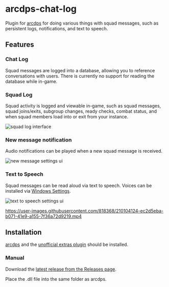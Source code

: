 # arcdps-chat-log

Plugin for [arcdps](https://www.deltaconnected.com/arcdps/) for doing various things with squad messages, such as persistent logs, notifications, and text to speech.

## Features

### Chat Log

Squad messages are logged into a database, allowing you to reference conversations with users. There is currently no support for reading the database while in-game.

### Squad Log

Squad activity is logged and viewable in-game, such as squad messages, squad joins/exits, subgroup changes, ready checks, combat status, and when squad members load into or exit from your instance.

![squad log interface](https://user-images.githubusercontent.com/818368/210103092-6883ea09-b22c-4759-9f04-3d6cd11b2fd8.png)

### New message notification

Audio notifications can be played when a new squad message is received.

![new message settings ui](https://user-images.githubusercontent.com/818368/210103162-3fb1fd3e-87a5-4106-8a21-c512ec75ba49.png)

### Text to Speech

Squad messages can be read aloud via text to speech. Voices can be installed via [Windows Settings](https://support.microsoft.com/en-gb/topic/download-languages-and-voices-for-immersive-reader-read-mode-and-read-aloud-4c83a8d8-7486-42f7-8e46-2b0fdf753130).

![text to speech settings ui](https://user-images.githubusercontent.com/818368/210103204-ee6153db-4f31-476f-a36d-2297df6c4b61.png)

https://user-images.githubusercontent.com/818368/210104124-ec2d5eba-b071-41e9-a155-7f36a72d9219.mp4


## Installation

[arcdps](https://www.deltaconnected.com/arcdps/) and the [unofficial extras plugin](https://github.com/Krappa322/arcdps_unofficial_extras_releases) should be installed.

### Manual

Download the [latest release from the Releases page](https://github.com/cheahjs/arcdps-chat-log/releases/latest).

Place the .dll file into the same folder as arcdps.
